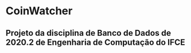 # CoinWatcher

## Projeto da disciplina de Banco de Dados de 2020.2 de Engenharia de Computação do IFCE